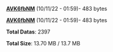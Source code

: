 [**AVK6fbNM**](/data/AVK6fbNM.txt) (10/11/22 - 01:59)- 483 bytes

[**AVK6fbNM**](/data/AVK6fbNM.txt) (10/11/22 - 01:59)- 483 bytes

**Total Datas**: 2397

**Total Size**: 13.70 MB / 13.7 MB